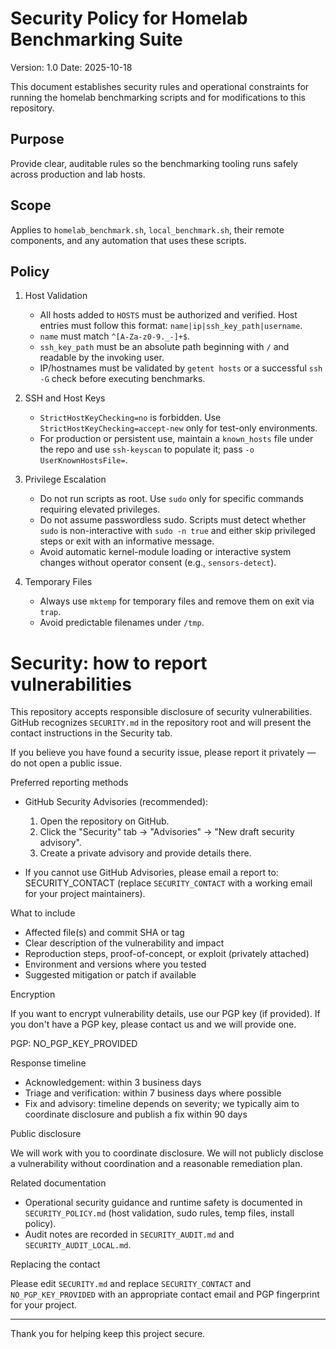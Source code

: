 # Security Policy for Homelab Benchmarking Suite

Version: 1.0
Date: 2025-10-18

This document establishes security rules and operational constraints for running the homelab benchmarking scripts and for modifications to this repository.

## Purpose
Provide clear, auditable rules so the benchmarking tooling runs safely across production and lab hosts.

## Scope
Applies to `homelab_benchmark.sh`, `local_benchmark.sh`, their remote components, and any automation that uses these scripts.

## Policy
1. Host Validation
   - All hosts added to `HOSTS` must be authorized and verified. Host entries must follow this format: `name|ip|ssh_key_path|username`.
   - `name` must match `^[A-Za-z0-9._-]+$`.
   - `ssh_key_path` must be an absolute path beginning with `/` and readable by the invoking user.
   - IP/hostnames must be validated by `getent hosts` or a successful `ssh -G` check before executing benchmarks.

2. SSH and Host Keys
   - `StrictHostKeyChecking=no` is forbidden. Use `StrictHostKeyChecking=accept-new` only for test-only environments.
   - For production or persistent use, maintain a `known_hosts` file under the repo and use `ssh-keyscan` to populate it; pass `-o UserKnownHostsFile=`.

3. Privilege Escalation
   - Do not run scripts as root. Use `sudo` only for specific commands requiring elevated privileges.
   - Do not assume passwordless sudo. Scripts must detect whether `sudo` is non-interactive with `sudo -n true` and either skip privileged steps or exit with an informative message.
   - Avoid automatic kernel-module loading or interactive system changes without operator consent (e.g., `sensors-detect`).

4. Temporary Files
   - Always use `mktemp` for temporary files and remove them on exit via `trap`.
   - Avoid predictable filenames under `/tmp`.

# Security: how to report vulnerabilities

This repository accepts responsible disclosure of security vulnerabilities. GitHub recognizes `SECURITY.md` in the repository root and will present the contact instructions in the Security tab.

If you believe you have found a security issue, please report it privately — do not open a public issue.

Preferred reporting methods

- GitHub Security Advisories (recommended):
  1. Open the repository on GitHub.
  2. Click the "Security" tab → "Advisories" → "New draft security advisory".
  3. Create a private advisory and provide details there.

- If you cannot use GitHub Advisories, please email a report to: SECURITY_CONTACT
  (replace `SECURITY_CONTACT` with a working email for your project maintainers).

What to include

- Affected file(s) and commit SHA or tag
- Clear description of the vulnerability and impact
- Reproduction steps, proof-of-concept, or exploit (privately attached)
- Environment and versions where you tested
- Suggested mitigation or patch if available

Encryption

If you want to encrypt vulnerability details, use our PGP key (if provided). If you don't have a PGP key, please contact us and we will provide one.

PGP: NO_PGP_KEY_PROVIDED

Response timeline

- Acknowledgement: within 3 business days
- Triage and verification: within 7 business days where possible
- Fix and advisory: timeline depends on severity; we typically aim to coordinate disclosure and publish a fix within 90 days

Public disclosure

We will work with you to coordinate disclosure. We will not publicly disclose a vulnerability without coordination and a reasonable remediation plan.

Related documentation

- Operational security guidance and runtime safety is documented in `SECURITY_POLICY.md` (host validation, sudo rules, temp files, install policy).
- Audit notes are recorded in `SECURITY_AUDIT.md` and `SECURITY_AUDIT_LOCAL.md`.

Replacing the contact

Please edit `SECURITY.md` and replace `SECURITY_CONTACT` and `NO_PGP_KEY_PROVIDED` with an appropriate contact email and PGP fingerprint for your project.

---

Thank you for helping keep this project secure.
